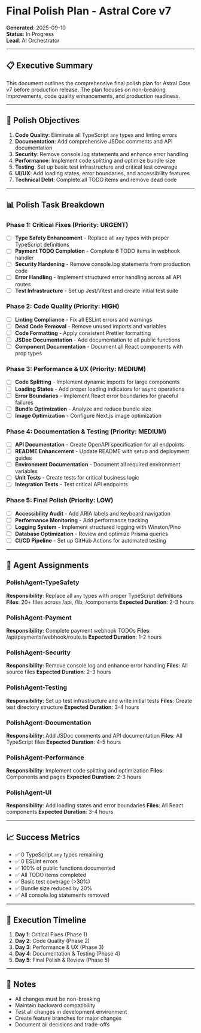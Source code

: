 # Final Polish Plan - Astral Core v7

**Generated**: 2025-09-10  
**Status**: In Progress  
**Lead**: AI Orchestrator

---

## 📋 Executive Summary

This document outlines the comprehensive final polish plan for Astral Core v7 before production release. The plan focuses on non-breaking improvements, code quality enhancements, and production readiness.

---

## 🎯 Polish Objectives

1. **Code Quality**: Eliminate all TypeScript `any` types and linting errors
2. **Documentation**: Add comprehensive JSDoc comments and API documentation
3. **Security**: Remove console.log statements and enhance error handling
4. **Performance**: Implement code splitting and optimize bundle size
5. **Testing**: Set up basic test infrastructure and critical test coverage
6. **UI/UX**: Add loading states, error boundaries, and accessibility features
7. **Technical Debt**: Complete all TODO items and remove dead code

---

## 📊 Polish Task Breakdown

### Phase 1: Critical Fixes (Priority: URGENT)

- [ ] **Type Safety Enhancement** - Replace all `any` types with proper TypeScript definitions
- [ ] **Payment TODO Completion** - Complete 6 TODO items in webhook handler
- [ ] **Security Hardening** - Remove console.log statements from production code
- [ ] **Error Handling** - Implement structured error handling across all API routes
- [ ] **Test Infrastructure** - Set up Jest/Vitest and create initial test suite

### Phase 2: Code Quality (Priority: HIGH)

- [ ] **Linting Compliance** - Fix all ESLint errors and warnings
- [ ] **Dead Code Removal** - Remove unused imports and variables
- [ ] **Code Formatting** - Apply consistent Prettier formatting
- [ ] **JSDoc Documentation** - Add documentation to all public functions
- [ ] **Component Documentation** - Document all React components with prop types

### Phase 3: Performance & UX (Priority: MEDIUM)

- [ ] **Code Splitting** - Implement dynamic imports for large components
- [ ] **Loading States** - Add proper loading indicators for async operations
- [ ] **Error Boundaries** - Implement React error boundaries for graceful failures
- [ ] **Bundle Optimization** - Analyze and reduce bundle size
- [ ] **Image Optimization** - Configure Next.js image optimization

### Phase 4: Documentation & Testing (Priority: MEDIUM)

- [ ] **API Documentation** - Create OpenAPI specification for all endpoints
- [ ] **README Enhancement** - Update README with setup and deployment guides
- [ ] **Environment Documentation** - Document all required environment variables
- [ ] **Unit Tests** - Create tests for critical business logic
- [ ] **Integration Tests** - Test critical API endpoints

### Phase 5: Final Polish (Priority: LOW)

- [ ] **Accessibility Audit** - Add ARIA labels and keyboard navigation
- [ ] **Performance Monitoring** - Add performance tracking
- [ ] **Logging System** - Implement structured logging with Winston/Pino
- [ ] **Database Optimization** - Review and optimize Prisma queries
- [ ] **CI/CD Pipeline** - Set up GitHub Actions for automated testing

---

## 🤖 Agent Assignments

### PolishAgent-TypeSafety

**Responsibility**: Replace all `any` types with proper TypeScript definitions
**Files**: 20+ files across /api, /lib, /components
**Expected Duration**: 2-3 hours

### PolishAgent-Payment

**Responsibility**: Complete payment webhook TODOs
**Files**: /api/payments/webhook/route.ts
**Expected Duration**: 1-2 hours

### PolishAgent-Security

**Responsibility**: Remove console.log and enhance error handling
**Files**: All source files
**Expected Duration**: 2-3 hours

### PolishAgent-Testing

**Responsibility**: Set up test infrastructure and write initial tests
**Files**: Create test directory structure
**Expected Duration**: 3-4 hours

### PolishAgent-Documentation

**Responsibility**: Add JSDoc comments and API documentation
**Files**: All TypeScript files
**Expected Duration**: 4-5 hours

### PolishAgent-Performance

**Responsibility**: Implement code splitting and optimization
**Files**: Components and pages
**Expected Duration**: 2-3 hours

### PolishAgent-UI

**Responsibility**: Add loading states and error boundaries
**Files**: All React components
**Expected Duration**: 3-4 hours

---

## 📈 Success Metrics

- ✅ 0 TypeScript `any` types remaining
- ✅ 0 ESLint errors
- ✅ 100% of public functions documented
- ✅ All TODO items completed
- ✅ Basic test coverage (>30%)
- ✅ Bundle size reduced by 20%
- ✅ All console.log statements removed

---

## 🚀 Execution Timeline

1. **Day 1**: Critical Fixes (Phase 1)
2. **Day 2**: Code Quality (Phase 2)
3. **Day 3**: Performance & UX (Phase 3)
4. **Day 4**: Documentation & Testing (Phase 4)
5. **Day 5**: Final Polish & Review (Phase 5)

---

## 📝 Notes

- All changes must be non-breaking
- Maintain backward compatibility
- Test all changes in development environment
- Create feature branches for major changes
- Document all decisions and trade-offs
